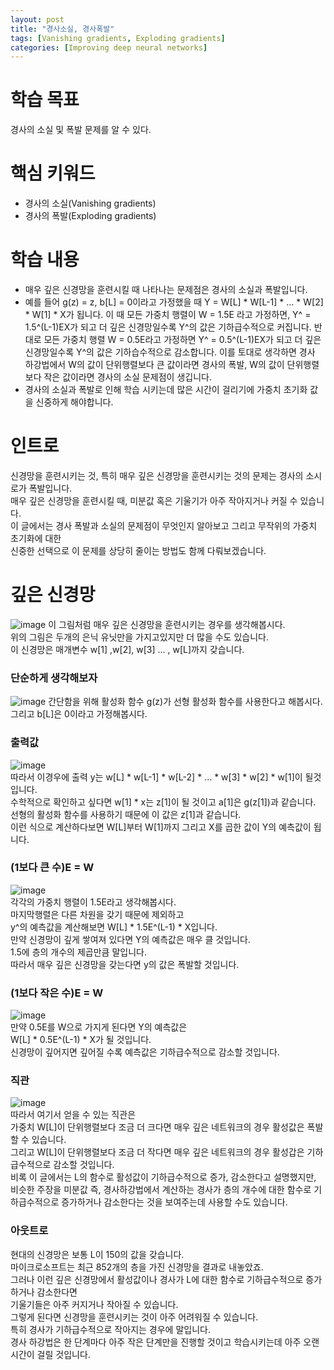 ```yaml
---
layout: post
title: "경사소실, 경사폭발"
tags: [Vanishing gradients, Exploding gradients]
categories: [Improving deep neural networks]
---
```


# 학습 목표
경사의 소실 및 폭발 문제를 알 수 있다.

# 핵심 키워드
* 경사의 소실(Vanishing gradients)
* 경사의 폭발(Exploding gradients)

# 학습 내용
* 매우 깊은 신경망을 훈련시킬 때 나타나는 문제점은 경사의 소실과 폭발입니다.
* 예를 들어 g(z) = z, b[L] = 0이라고 가정했을 때 Y = W[L] * W[L-1] * ... * W[2] * W[1] * X가 됩니다. 이 때 모든 가중치 행렬이 W = 1.5E 라고 가정하면, Y^ = 1.5^(L-1)EX가 되고 더 깊은 신경망일수록 Y^의 값은 기하급수적으로 커집니다. 반대로 모든 가중치 행렬 W = 0.5E라고 가정하면 Y^ = 0.5^(L-1)EX가 되고 더 깊은 신경망일수록 Y^의 값은 기하습수적으로 감소합니다. 이를 토대로 생각하면 경사 하강법에서 W의 값이 단위행렬보다 큰 값이라면 경사의 폭발, W의 값이 단위행렬보다 작은 값이라면 경사의 소실 문제점이 생깁니다.
* 경사의 소실과 폭발로 인해 학습 시키는데 많은 시간이 걸리기에 가중치 초기화 값을 신중하게 해야합니다.

# 인트로
신경망을 훈련시키는 것, 특히 매우 깊은 신경망을 훈련시키는 것의 문제는 경사의 소시로가 폭발입니다.    
매우 깊은 신경망을 훈련시킬 때, 미분값 혹은 기울기가 아주 작아지거나 커질 수 있습니다.      
이 글에서는 경사 폭발과 소실의 문제점이 무엇인지 알아보고 그리고 무작위의 가중치 초기화에 대한    
신중한 선택으로 이 문제를 상당히 줄이는 방법도 함께 다뤄보겠습니다.

# 깊은 신경망
![image](https://user-images.githubusercontent.com/50114210/65215332-28020680-dae8-11e9-86f0-2bafed3b1b48.png)
이 그림처럼 매우 깊은 신경망을 훈련시키는 경우를 생각해봅시다.     
위의 그림은 두개의 은닉 유닛만을 가지고있지만 더 많을 수도 있습니다.   
이 신경망은 매개변수 w[1] ,w[2], w[3] ... , w[L]까지 갖습니다.   

### 단순하게 생각해보자
![image](https://user-images.githubusercontent.com/50114210/65215476-9f379a80-dae8-11e9-8196-99b8cea19851.png)
간단함을 위해 활성화 함수 g(z)가 선형 활성화 함수를 사용한다고 해봅시다.   
그리고 b[L]은 0이라고 가정해봅시다.   

### 출력값
![image](https://user-images.githubusercontent.com/50114210/65215537-d27a2980-dae8-11e9-9b19-13377e02bc95.png)   
따라서 이경우에 출력 y는 w[L] * w[L-1] * w[L-2] * ... * w[3] * w[2] * w[1]이 될것입니다.     
수학적으로 확인하고 싶다면 w[1] * x는 z[1]이 될 것이고 a[1]은 g(z[1])과 같습니다.    
선형의 활성화 함수를 사용하기 때문에 이 값은 z[1]과 같습니다.    
이런 식으로 계산하다보면 W[L]부터 W[1]까지 그리고 X를 곱한 값이 Y의 예측값이 됩니다.   

### (1보다 큰 수)E = W
![image](https://user-images.githubusercontent.com/50114210/65215671-4a485400-dae9-11e9-8f22-aa44686ce2da.png)  
각각의 가중치 행렬이 1.5E라고 생각해봅시다.    
마지막행렬은 다른 차원을 갖기 때문에 제외하고     
y^의 예측값을 계산해보면 W[L] * 1.5E^(L-1) * X입니다.    
만약 신경망이 깊게 쌓여져 있다면 Y의 예측값은 매우 클 것입니다.   
1.5에 층의 개수의 제곱만큼 말입니다.   
따라서 매우 깊은 신경망을 갖는다면 y의 값은 폭발할 것입니다.

### (1보다 작은 수)E = W
![image](https://user-images.githubusercontent.com/50114210/65215794-bcb93400-dae9-11e9-9a3c-180d7e1a8b5e.png)        
만약 0.5E를 W으로 가지게 된다면 Y의 예측값은     
W[L] * 0.5E^(L-1) * X가 될 것입니다.    
신경망이 깊어지면 깊어질 수록 예측값은 기하급수적으로 감소할 것입니다.   

### 직관
![image](https://user-images.githubusercontent.com/50114210/65215890-1d487100-daea-11e9-8c97-876c474baa15.png)       
따라서 여기서 얻을 수 있는 직관은     
가중치 W[L]이 단위행렬보다 조금 더 크다면 매우 깊은 네트워크의 경우 활성값은 폭발할 수 있습니다.     
그리고 W[L]이 단위행렬보다 조금 더 작다면 매우 깊은 네트워크의 경우 활성갑은 기하급수적으로 감소할 것입니다.     
비록 이 글에서는 L의 함수로 활성값이 기하급수적으로 증가, 감소한다고 설명했지만,    
비슷한 주장을 미분값 즉, 경사하강법에서 계산하는 경사가 층의 개수에 대한 함수로 기하급수적으로 증가하거나 감소한다는 것을 보여주는데 사용할 수도 있습니다.    

### 아웃트로
현대의 신경망은 보통 L이 150의 값을 갖습니다.    
마이크로소프트는 최근 852개의 층을 가진 신경망을 결과로 내놓았죠.   
그러나 이런 깊은 신경망에서 활성값이나 경사가 L에 대한 함수로 기하급수적으로 증가하거나 감소한다면    
기울기들은 아주 커지거나 작아질 수 있습니다.   
그렇게 된다면 신경망을 훈련시키는 것이 아주 어려워질 수 있습니다.   
특히 경사가 기하급수적으로 작아지는 경우에 말입니다.    
경사 하강법은 한 단계마다 아주 작은 단계만을 진행할 것이고 학습시키는데 아주 오랜 시간이 걸릴 것입니다.    




